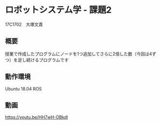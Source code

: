 # ロボットシステム学 - 課題2
17C1702　大塚文貴

## 概要
授業で作成したプログラムにノードを1つ追加してさらに2倍した数（今回は4ずつ）を足し続けるプログラムです

## 動作環境
Ubuntu 18.04 
ROS

## 動画
https://youtu.be/HH7wH-OBkdI
